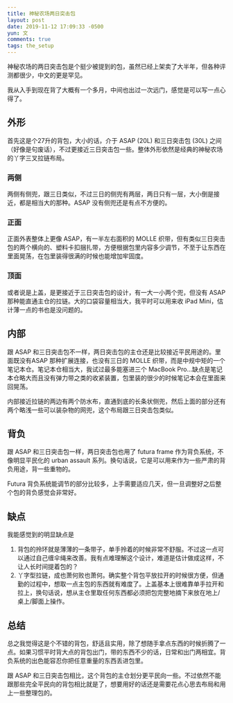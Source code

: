 ```yaml
---
title: 神秘农场两日突击包
layout: post
date: 2019-11-12 17:09:33 -0500
yun: 文
comments: true
tags: the_setup
---
```

神秘农场的两日突击包是个挺少被提到的包，虽然已经上架卖了大半年，但各种评测都很少，中文的更是罕见。

我从入手到现在背了大概有一个多月，中间也出过一次远门，感觉是可以写一点心得了。

## 外形
首先这是个27升的背包，大小的话，介于 ASAP (20L) 和三日突击包 (30L) 之间（好像是句废话），不过更接近三日突击包一些。整体外形依然是经典的神秘农场的丫字三叉拉链布局。

### 两侧
两侧有侧兜，跟三日类似，不过三日的侧兜有两层，两日只有一层，大小倒是接近，都是相当大的那种。ASAP 没有侧兜还是有点不方便的。

### 正面
正面外表整体上更像 ASAP，有一半左右面积的 MOLLE 织带，但有类似三日突击包的两个横向的、塑料卡扣捆扎带，方便根据包里内容多少调节，不至于让东西在里面晃荡，在包里装得很满的时候也能增加牢固度。

### 顶面
或者说是上盖，是更接近于三日突击包的设计，有一大一小两个兜，但没有 ASAP 那种能直通主仓的拉链。大的口袋容量相当大，我平时可以用来收 iPad Mini，估计薄一点的书也是没问题的。

## 内部
跟 ASAP 和三日突击包不一样，两日突击包的主仓还是比较接近平民用途的。里面既没有ASAP 那种扩展连接，也没有三日的 MOLLE 织带，而是中规中矩的一个笔记本仓。笔记本仓相当大，我试过最多能塞进三个 MacBook Pro…缺点是笔记本仓略大而且没有弹力带之类的收紧装置，包里装的很少的时候笔记本会在里面来回晃荡。

内部接近拉链的两边有两个防水布，直通到底的长条状侧兜，然后上面的部分还有两个略浅一些可以装杂物的网兜，这个布局跟三日突击包类似。

## 背负
跟 ASAP 和三日突击包一样，两日突击包也用了 futura frame 作为背负系统，不像明显平民化的 urban assault 系列。换句话说，它是可以用来作为一些严肃的背负用途，背一些重物的。

Futura 背负系统能调节的部分比较多，上手需要适应几天，但一旦调整好之后整个包的背负感觉会非常好。

## 缺点
我能感觉到的明显缺点是

1. 背包的拎环就是薄薄的一条带子，单手拎着的时候非常不舒服。不过这一点可以通过自己缠伞绳来改善。我有点难理解这个设计，难道是估计做成这样，不让人长时间提着包的？
2. 丫字型拉链，成也萧何败也萧何。确实整个背包平放拉开的时候很方便，但通勤的过程中，想取一点主包的东西就有难度了。上盖基本上很难靠单手拉开和拉上，换句话说，想从主仓里取任何东西都必须把包完整地摘下来放在地上/桌上/脚面上操作。

## 总结
总之我觉得这是个不错的背包，舒适且实用，除了想随手拿点东西的时候折腾了一点。如果习惯平时背大点的背包出门，带的东西不少的话，日常和出门两相宜。背负系统的出色能容忍你把任意重量的东西丢进包里。

跟 ASAP 和三日突击包相比，这个背包的主仓划分更平民向一些。不过依然不能跟那些完全平民向的背包相比就是了，想要用好的话还是需要花点心思去布局和用上一些整理包的。
